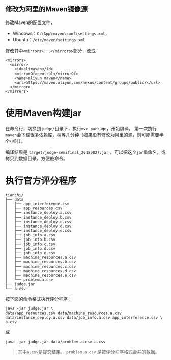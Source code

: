 ## 修改为阿里的Maven镜像源
修改Maven的配置文件，
+ Windows：`C:\App\maven\conf\settings.xml`，
+ Ubuntu：`/etc/maven/settings.xml`
 
修改其中`<mirrors>...</mirrors>`部分，改成

```
<mirrors>
  <mirror>
    <id>alimaven</id>
    <mirrorOf>central</mirrorOf>
    <name>aliyun maven</name>
    <url>https://maven.aliyun.com/nexus/content/groups/public/</url>
  </mirror>
</mirrors>
```

# 使用Maven构建jar
在命令行，切换到`judge/`目录下，执行`mvn package`，开始编译。
第一次执行`maven`会下载很多依赖库，稍等几分钟（如果没有修改为阿里的源，则可能需要半个小时）。

编译结果是 `target/judge-semifinal_20180827.jar` 。可以把这个`jar`重命名，或拷贝到数据目录，方便敲命令。

# 执行官方评分程序

```
tianchi/
├── data
│   ├── app_interference.csv
│   ├── app_resources.csv
│   ├── instance_deploy.a.csv
│   ├── instance_deploy.b.csv
│   ├── instance_deploy.c.csv
│   ├── instance_deploy.d.csv
│   ├── instance_deploy.e.csv
│   ├── job_info.a.csv
│   ├── job_info.b.csv
│   ├── job_info.c.csv
│   ├── job_info.d.csv
│   ├── job_info.e.csv
│   ├── machine_resources.a.csv
│   ├── machine_resources.b.csv
│   ├── machine_resources.c.csv
│   ├── machine_resources.d.csv
│   ├── machine_resources.e.csv
│   └── problem.a.csv
├── judge.jar
└── a.csv

```

按下面的命令格式执行评分程序：
```
java -jar judge.jar \
data/app_resources.csv data/machine_resources.a.csv data/instance_deploy.a.csv data/job_info.a.csv app_interference.csv \
a.csv
```

或
```
java -jar judge.jar data/problem.a.csv a.csv
```

> 其中`a.csv`是提交结果， `problem.a.csv` 是按评分程序格式合并的数据。
